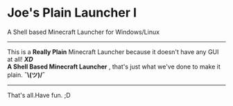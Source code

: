 # Joe's Plain Launcher I  
A Shell based Minecraft Launcher for Windows/Linux  

------  

This is a **Really Plain** Minecraft Launcher because it doesn't have any GUI at all! ***XD***  
**A Shell Based Minecraft Launcher** , that's just what we've done to make it plain. **¯\\(ツ)/¯**  

---  

That's all.Have fun. ;D  
